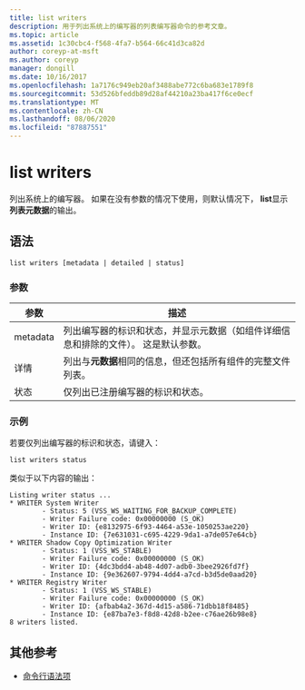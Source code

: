 ```yaml
---
title: list writers
description: 用于列出系统上的编写器的列表编写器命令的参考文章。
ms.topic: article
ms.assetid: 1c30cbc4-f568-4fa7-b564-66c41d3ca82d
author: coreyp-at-msft
ms.author: coreyp
manager: dongill
ms.date: 10/16/2017
ms.openlocfilehash: 1a7176c949eb20af3488abe772c6ba683e1789f8
ms.sourcegitcommit: 53d526bfeddb89d28af44210a23ba417f6ce0ecf
ms.translationtype: MT
ms.contentlocale: zh-CN
ms.lasthandoff: 08/06/2020
ms.locfileid: "87887551"
---
```

# <a name="list-writers"></a>list writers

列出系统上的编写器。 如果在没有参数的情况下使用，则默认情况下， **list**显示**列表元数据**的输出。

## <a name="syntax"></a>语法

```
list writers [metadata | detailed | status]
```

### <a name="parameters"></a>参数

| 参数 | 描述 |
| --------- | ----------- |
| metadata | 列出编写器的标识和状态，并显示元数据（如组件详细信息和排除的文件）。 这是默认参数。 |
| 详情 | 列出与**元数据**相同的信息，但还包括所有组件的完整文件列表。 |
| 状态 | 仅列出已注册编写器的标识和状态。 |

### <a name="examples"></a>示例

若要仅列出编写器的标识和状态，请键入：

```
list writers status
```

类似于以下内容的输出：

```
Listing writer status ...
* WRITER System Writer
        - Status: 5 (VSS_WS_WAITING_FOR_BACKUP_COMPLETE)
        - Writer Failure code: 0x00000000 (S_OK)
        - Writer ID: {e8132975-6f93-4464-a53e-1050253ae220}
        - Instance ID: {7e631031-c695-4229-9da1-a7de057e64cb}
* WRITER Shadow Copy Optimization Writer
        - Status: 1 (VSS_WS_STABLE)
        - Writer Failure code: 0x00000000 (S_OK)
        - Writer ID: {4dc3bdd4-ab48-4d07-adb0-3bee2926fd7f}
        - Instance ID: {9e362607-9794-4dd4-a7cd-b3d5de0aad20}
* WRITER Registry Writer
        - Status: 1 (VSS_WS_STABLE)
        - Writer Failure code: 0x00000000 (S_OK)
        - Writer ID: {afbab4a2-367d-4d15-a586-71dbb18f8485}
        - Instance ID: {e87ba7e3-f8d8-42d8-b2ee-c76ae26b98e8}
8 writers listed.
```

## <a name="additional-references"></a>其他参考

- [命令行语法项](command-line-syntax-key.md)